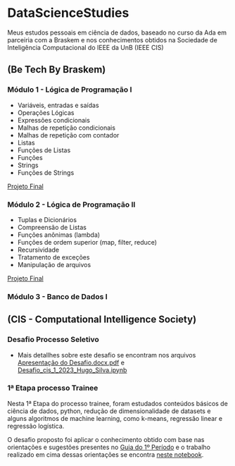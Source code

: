 # DataScienceStudies

Meus estudos pessoais em ciência de dados, baseado no curso da Ada em parceiria com a Braskem e nos conhecimentos obtidos na Sociedade de Inteligência Computacional do IEEE da UnB (IEEE CIS)

## (Be Tech By Braskem)

### Módulo 1 - Lógica de Programação I

- Variáveis, entradas e saídas
- Operações Lógicas
- Expressões condicionais
- Malhas de repetição condicionais
- Malhas de repetição com contador
- Listas
- Funções de Listas
- Funções
- Strings
- Funções de Strings

[Projeto Final](BeTechbyBraskem/Projeto%20Lógica%20de%20Programação%201/README.md)

### Módulo 2 - Lógica de Programação II

- Tuplas e Dicionários
- Compreensão de Listas
- Funções anônimas (lambda)
- Funções de ordem superior (map, filter, reduce)
- Recursividade
- Tratamento de exceções
- Manipulação de arquivos

[Projeto Final](BeTechbyBraskem/Projeto%20Lógica%20de%20Programação%202/README.md)

### Módulo 3 - Banco de Dados I

## (CIS - Computational Intelligence Society)

### Desafio Processo Seletivo

- Mais detallhes sobre este desafio se encontram nos arquivos [Apresentação do Desafio.docx.pdf](./CIS/Desafio%20Proceso%20Seletivo/Apresenta%C3%A7%C3%A3o%20do%20Desafio.docx.pdf) e [Desafio_cis_1_2023_Hugo_Silva.ipynb](./CIS/Desafio%20Proceso%20Seletivo/Desafio_cis_1_2023_Hugo_Silva.ipynb)

### 1ª Etapa processo Trainee

Nesta 1ª Etapa do processo trainee, foram estudados conteúdos básicos de ciência de dados, python, redução de dimensionalidade de datasets e alguns algoritmos de machine learning, como k-means, regressão linear e regressão logística.

O desafio proposto foi aplicar o conhecimento obtido com base nas orientações e sugestões presentes no [Guia do 1º Período](./CIS/Trainee/1%C2%BA%20Per%C3%ADodo/Trainee%20-%201%C2%BA%20Per%C3%ADodo.pdf) e o trabalho realizado em cima dessas orientações se encontra [neste notebook](./CIS/Trainee/1%C2%BA%20Per%C3%ADodo/notebook.ipynb).

